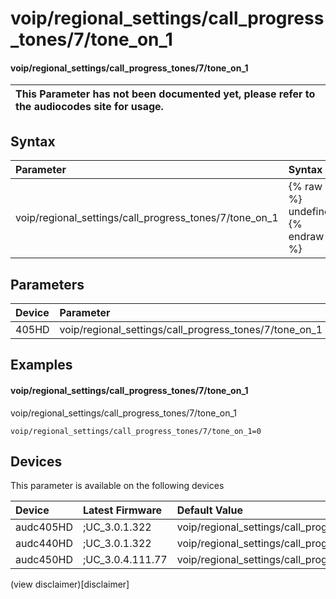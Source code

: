 ﻿---
description: voip/regional_settings/call_progress_tones/7/tone_on_1
search: false
---

# voip/regional_settings/call_progress_tones/7/tone_on_1

#### voip/regional_settings/call_progress_tones/7/tone_on_1


| This Parameter has not been documented yet, please refer to the audiocodes site for usage.  |
| :--- |

## Syntax
| Parameter | Syntax |
| :--- | :--- |
|voip/regional_settings/call_progress_tones/7/tone_on_1 | {% raw %} undefined {% endraw %} |

## Parameters
|Device|Parameter|value|Description|
|:---|:---|:---|:---|
| 405HD | voip/regional_settings/call_progress_tones/7/tone_on_1 |  |  |

## Examples
#### voip/regional_settings/call_progress_tones/7/tone_on_1

voip/regional_settings/call_progress_tones/7/tone_on_1

```
voip/regional_settings/call_progress_tones/7/tone_on_1=0
```

## Devices
This parameter is available on the following devices

| Device | Latest Firmware | Default Value |
|:---|:---|:---|
| audc405HD | ;UC_3.0.1.322 | voip/regional_settings/call_progress_tones/7/tone_on_1=0 
| audc440HD | ;UC_3.0.1.322 | voip/regional_settings/call_progress_tones/7/tone_on_1=0 
| audc450HD | ;UC_3.0.4.111.77 | voip/regional_settings/call_progress_tones/7/tone_on_1=0 

(view disclaimer)[disclaimer]

